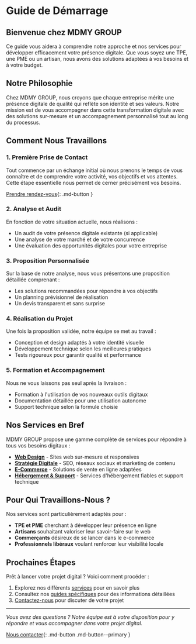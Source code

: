 # Guide de Démarrage

## Bienvenue chez MDMY GROUP

Ce guide vous aidera à comprendre notre approche et nos services pour développer efficacement votre présence digitale. Que vous soyez une TPE, une PME ou un artisan, nous avons des solutions adaptées à vos besoins et à votre budget.

## Notre Philosophie

Chez MDMY GROUP, nous croyons que chaque entreprise mérite une présence digitale de qualité qui reflète son identité et ses valeurs. Notre mission est de vous accompagner dans cette transformation digitale avec des solutions sur-mesure et un accompagnement personnalisé tout au long du processus.

## Comment Nous Travaillons

### 1. Première Prise de Contact

Tout commence par un échange initial où nous prenons le temps de vous connaître et de comprendre votre activité, vos objectifs et vos attentes. Cette étape essentielle nous permet de cerner précisément vos besoins.

[Prendre rendez-vous](contact.md){: .md-button }

### 2. Analyse et Audit

En fonction de votre situation actuelle, nous réalisons :

- Un audit de votre présence digitale existante (si applicable)
- Une analyse de votre marché et de votre concurrence
- Une évaluation des opportunités digitales pour votre entreprise

### 3. Proposition Personnalisée

Sur la base de notre analyse, nous vous présentons une proposition détaillée comprenant :

- Les solutions recommandées pour répondre à vos objectifs
- Un planning prévisionnel de réalisation
- Un devis transparent et sans surprise

### 4. Réalisation du Projet

Une fois la proposition validée, notre équipe se met au travail :

- Conception et design adaptés à votre identité visuelle
- Développement technique selon les meilleures pratiques
- Tests rigoureux pour garantir qualité et performance

### 5. Formation et Accompagnement

Nous ne vous laissons pas seul après la livraison :

- Formation à l'utilisation de vos nouveaux outils digitaux
- Documentation détaillée pour une utilisation autonome
- Support technique selon la formule choisie

## Nos Services en Bref

MDMY GROUP propose une gamme complète de services pour répondre à tous vos besoins digitaux :

- [**Web Design**](services/web-design.md) - Sites web sur-mesure et responsives
- [**Stratégie Digitale**](services/digital-strategy.md) - SEO, réseaux sociaux et marketing de contenu
- [**E-Commerce**](services/e-commerce.md) - Solutions de vente en ligne adaptées
- [**Hébergement & Support**](services/hosting-support.md) - Services d'hébergement fiables et support technique

## Pour Qui Travaillons-Nous ?

Nos services sont particulièrement adaptés pour :

- **TPE et PME** cherchant à développer leur présence en ligne
- **Artisans** souhaitant valoriser leur savoir-faire sur le web
- **Commerçants** désireux de se lancer dans le e-commerce
- **Professionnels libéraux** voulant renforcer leur visibilité locale

## Prochaines Étapes

Prêt à lancer votre projet digital ? Voici comment procéder :

1. Explorez nos différents [services](services/index.md) pour en savoir plus
2. Consultez nos [guides spécifiques](guides/index.md) pour des informations détaillées
3. [Contactez-nous](contact.md) pour discuter de votre projet

---

*Vous avez des questions ? Notre équipe est à votre disposition pour y répondre et vous accompagner dans votre projet digital.*

[Nous contacter](contact.md){: .md-button .md-button--primary }